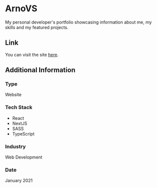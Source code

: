 # ArnoVS
My personal developer's portfolio showcasing information about me, my skills and my featured projects.

## Link
You can visit the site [here](https://arnovs.dev/).

## Additional Information

### Type
Website

### Tech Stack
* React
* NextJS
* SASS
* TypeScript

### Industry
Web Development

### Date
January 2021






